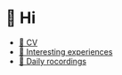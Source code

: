 # 👋 Hi
- [📄 CV](resume/)
- [🚴 Interesting experiences](experiences/)
- [📅 Daily rocordings](daily-notes/)

